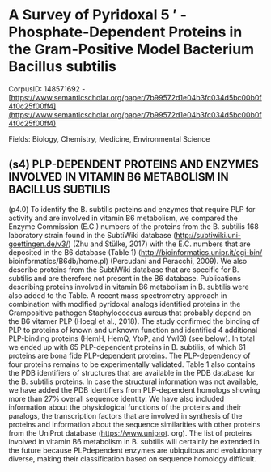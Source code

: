 # A Survey of Pyridoxal 5 ′ -Phosphate-Dependent Proteins in the Gram-Positive Model Bacterium Bacillus subtilis

CorpusID: 148571692 - [https://www.semanticscholar.org/paper/7b99572d1e04b3fc034d5bc00b0f4f0c25f00ff4](https://www.semanticscholar.org/paper/7b99572d1e04b3fc034d5bc00b0f4f0c25f00ff4)

Fields: Biology, Chemistry, Medicine, Environmental Science

## (s4) PLP-DEPENDENT PROTEINS AND ENZYMES INVOLVED IN VITAMIN B6 METABOLISM IN BACILLUS SUBTILIS
(p4.0) To identify the B. subtilis proteins and enzymes that require PLP for activity and are involved in vitamin B6 metabolism, we compared the Enzyme Commission (E.C.) numbers of the proteins from the B. subtilis 168 laboratory strain found in the SubtiWiki database (http://subtiwiki.uni-goettingen.de/v3/) (Zhu and Stülke, 2017) with the E.C. numbers that are deposited in the B6 database (Table 1) (http://bioinformatics.unipr.it/cgi-bin/ bioinformatics/B6db/home.pl) (Percudani and Peracchi, 2009). We also describe proteins from the SubtiWiki database that are specific for B. subtilis and are therefore not present in the B6 database. Publications describing proteins involved in vitamin B6 metabolism in B. subtilis were also added to the Table. A recent mass spectrometry approach in combination with modified pyridoxal analogs identified proteins in the Grampositive pathogen Staphylococcus aureus that probably depend on the B6 vitamer PLP (Hoegl et al., 2018). The study confirmed the binding of PLP to proteins of known and unknown function and identified 4 additional PLP-binding proteins (HemH, HemQ, YtoP, and YwlG) (see below). In total we ended up with 65 PLP-dependent proteins in B. subtilis, of which 61 proteins are bona fide PLP-dependent proteins. The PLP-dependency of four proteins remains to be experimentally validated. Table 1 also contains the PDB identifiers of structures that are available in the PDB database for the B. subtilis proteins. In case the structural information was not available, we have added the PDB identifiers from PLP-dependent homologs showing more than 27% overall sequence identity. We have also included information about the physiological functions of the proteins and their paralogs, the transcription factors that are involved in synthesis of the proteins and information about the sequence similarities with other proteins from the UniProt database (https://www.uniprot. org). The list of proteins involved in vitamin B6 metabolism in B. subtilis will certainly be extended in the future because PLPdependent enzymes are ubiquitous and evolutionary diverse, making their classification based on sequence homology difficult.
